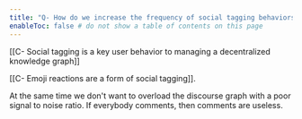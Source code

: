 ```yaml
---
title: "Q- How do we increase the frequency of social tagging behaviors"
enableToc: false # do not show a table of contents on this page
---
```

[[C- Social tagging is a key user behavior to managing a decentralized knowledge graph]]

[[C- Emoji reactions are a form of social tagging]].

At the same time we don't want to overload the discourse graph with a poor signal to noise ratio. If everybody comments, then comments are useless.